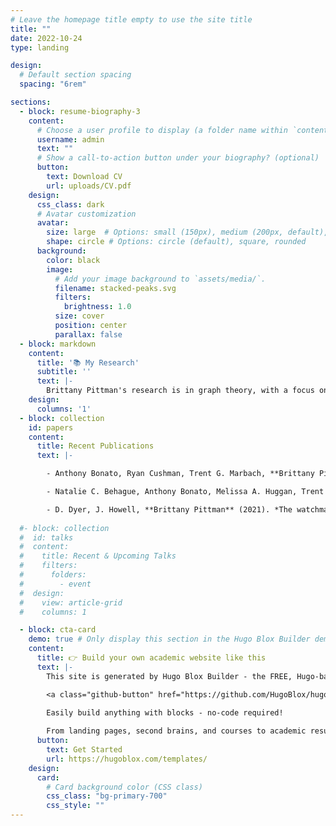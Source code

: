 ```yaml
---
# Leave the homepage title empty to use the site title
title: ""
date: 2022-10-24
type: landing

design:
  # Default section spacing
  spacing: "6rem"

sections:
  - block: resume-biography-3
    content:
      # Choose a user profile to display (a folder name within `content/authors/`)
      username: admin
      text: ""
      # Show a call-to-action button under your biography? (optional)
      button:
        text: Download CV
        url: uploads/CV.pdf
    design:
      css_class: dark
      # Avatar customization
      avatar:
        size: large  # Options: small (150px), medium (200px, default), large (320px), xl (400px), xxl (500px)
        shape: circle # Options: circle (default), square, rounded
      background:
        color: black
        image:
          # Add your image background to `assets/media/`.
          filename: stacked-peaks.svg
          filters:
            brightness: 1.0
          size: cover
          position: center
          parallax: false
  - block: markdown
    content:
      title: '📚 My Research'
      subtitle: ''
      text: |-
        Brittany Pittman's research is in graph theory, with a focus on pursuit-evasion games. She studies the localization game on graphs and its variants. Her work also investigates the generalized Ramsey numbers and graph decompositions.
    design:
      columns: '1'
  - block: collection
    id: papers
    content:
      title: Recent Publications
      text: |-

        - Anthony Bonato, Ryan Cushman, Trent G. Marbach, **Brittany Pittman** (2023). *The localization game on oriented graphs.* *Discrete Applied Mathematics,* **338**, 145–157. [https://doi.org/10.1016/j.dam.2023.06.003](https://doi.org/10.1016/j.dam.2023.06.003)  

        - Natalie C. Behague, Anthony Bonato, Melissa A. Huggan, Trent G. Marbach, **Brittany Pittman** (2022). *The localization capture time of a graph.* *Theoretical Computer Science,* **911**, 80–91. [https://doi.org/10.1016/j.tcs.2022.02.007](https://doi.org/10.1016/j.tcs.2022.02.007)  

        - D. Dyer, J. Howell, **Brittany Pittman** (2021). *The watchman’s walk problem on directed graphs.* *Australasian Journal of Combinatorics,* **80**, 197–216.
      
  #- block: collection
  #  id: talks
  #  content:
  #    title: Recent & Upcoming Talks
  #    filters:
  #      folders:
  #        - event
  #  design:
  #    view: article-grid
  #    columns: 1

  - block: cta-card
    demo: true # Only display this section in the Hugo Blox Builder demo site
    content:
      title: 👉 Build your own academic website like this
      text: |-
        This site is generated by Hugo Blox Builder - the FREE, Hugo-based open source website builder trusted by 250,000+ academics like you.

        <a class="github-button" href="https://github.com/HugoBlox/hugo-blox-builder" data-color-scheme="no-preference: light; light: light; dark: dark;" data-icon="octicon-star" data-size="large" data-show-count="true" aria-label="Star HugoBlox/hugo-blox-builder on GitHub">Star</a>

        Easily build anything with blocks - no-code required!
        
        From landing pages, second brains, and courses to academic resumés, conferences, and tech blogs.
      button:
        text: Get Started
        url: https://hugoblox.com/templates/
    design:
      card:
        # Card background color (CSS class)
        css_class: "bg-primary-700"
        css_style: ""
---
```


